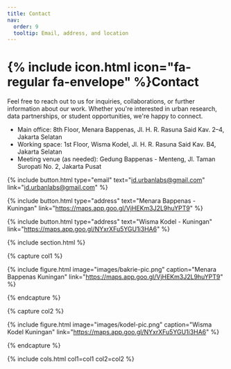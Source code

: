 ```yaml
---
title: Contact
nav:
  order: 9
  tooltip: Email, address, and location
---
```


# {% include icon.html icon="fa-regular fa-envelope" %}Contact

Feel free to reach out to us for inquiries, collaborations, or further information about our work. Whether you're interested in urban research, data partnerships, or student opportunities, we're happy to connect. 

- Main office: 8th Floor, Menara Bappenas, Jl. H. R. Rasuna Said Kav. 2–4, Jakarta Selatan
- Working space: 1st Floor, Wisma Kodel, Jl. H. R. Rasuna Said Kav. B4, Jakarta Selatan
- Meeting venue (as needed): Gedung Bappenas - Menteng, Jl. Taman Suropati No. 2, Jakarta Pusat


{%
  include button.html
  type="email"
  text="id.urbanlabs@gmail.com"
  link="id.urbanlabs@gmail.com"
%}

{%
  include button.html
  type="address"
  text="Menara Bappenas - Kuningan"
  link="https://maps.app.goo.gl/VjHEKm3J2L9huYPT9"
%}

{%
  include button.html
  type="address"
  text="Wisma Kodel - Kuningan"
  link="https://maps.app.goo.gl/NYxrXFu5YGU1i3HA6"
%}

{% include section.html %}

{% capture col1 %}

{%
  include figure.html
  image="images/bakrie-pic.png"
  caption="Menara Bappenas Kuningan"
  link="https://maps.app.goo.gl/VjHEKm3J2L9huYPT9"
%}

{% endcapture %}

{% capture col2 %}

{%
  include figure.html
  image="images/kodel-pic.png"
  caption="Wisma Kodel Kuningan"
  link="https://maps.app.goo.gl/NYxrXFu5YGU1i3HA6"
%}

{% endcapture %}

{% include cols.html col1=col1 col2=col2 %}
